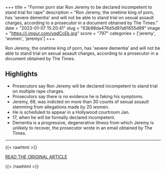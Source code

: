 +++
title = "Former porn star Ron Jeremy to be declared incompetent to stand trial for rape"
description = "Ron Jeremy, the onetime king of porn, has 'severe dementia' and will not be able to stand trial on sexual assault charges, according to a prosecutor in a document obtained by The Times."
date = "2023-01-07 15:20:41"
slug = "63b98da476d5d97a91655d99"
image = "https://i.imgur.com/vqdCcEk.jpg"
score = "797"
categories = ['jeremy', 'women', 'jeremys']
+++

Ron Jeremy, the onetime king of porn, has 'severe dementia' and will not be able to stand trial on sexual assault charges, according to a prosecutor in a document obtained by The Times.

## Highlights

- Prosecutors say Ron Jeremy will be declared incompetent to stand trial on multiple rape charges.
- Prosecutors say there is no evidence he is faking his symptoms.
- Jeremy, 69, was indicted on more than 30 counts of sexual assault stemming from allegations made by 20 women.
- He is scheduled to appear in a Hollywood courtroom Jan.
- 17, when he will be formally declared incompetent.
- Dementia is a progressive, degenerative illness from which Jeremy is unlikely to recover, the prosecutor wrote in an email obtained by The Times.

---

{{< rawhtml >}}
  <p class="article-category">
    <a target="_blank" href="https://www.latimes.com/california/story/2023-01-06/ron-jeremy-will-be-declared-incompetent-to-stand-trial-for-rape">READ THE ORIGINAL ARTICLE</a>
  </p>
{{< /rawhtml >}}
